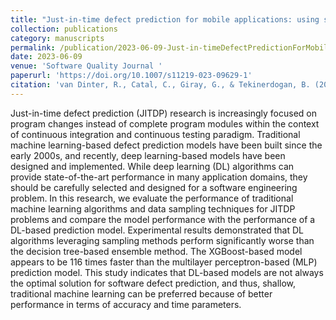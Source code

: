 ```yaml
---
title: "Just-in-time defect prediction for mobile applications: using shallow or deep learning?"
collection: publications
category: manuscripts
permalink: /publication/2023-06-09-Just-in-timeDefectPredictionForMobileApps
date: 2023-06-09
venue: 'Software Quality Journal '
paperurl: 'https://doi.org/10.1007/s11219-023-09629-1'
citation: 'van Dinter, R., Catal, C., Giray, G., & Tekinerdogan, B. (2023). Just-in-time defect prediction for mobile applications: using shallow or deep learning?. <i>Software Quality Journal</i>, 31(4), 1281-1302.'
---
```


Just-in-time defect prediction (JITDP) research is increasingly focused on program changes instead of complete program modules within the context of continuous integration and continuous testing paradigm. Traditional machine learning-based defect prediction models have been built since the early 2000s, and recently, deep learning-based models have been designed and implemented. While deep learning (DL) algorithms can provide state-of-the-art performance in many application domains, they should be carefully selected and designed for a software engineering problem. In this research, we evaluate the performance of traditional machine learning algorithms and data sampling techniques for JITDP problems and compare the model performance with the performance of a DL-based prediction model. Experimental results demonstrated that DL algorithms leveraging sampling methods perform significantly worse than the decision tree-based ensemble method. The XGBoost-based model appears to be 116 times faster than the multilayer perceptron-based (MLP) prediction model. This study indicates that DL-based models are not always the optimal solution for software defect prediction, and thus, shallow, traditional machine learning can be preferred because of better performance in terms of accuracy and time parameters.